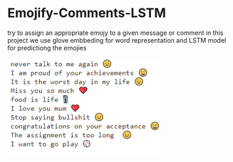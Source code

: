 # Emojify-Comments-LSTM

try to assign an appropriate emojy to a given message or comment
in this project we use glove embbeding for word representation and LSTM model for predictiong the emojies

![alt text](https://github.com/mohammadataei93/Emojify-Comments-LSTM/blob/main/Images/em.png)
